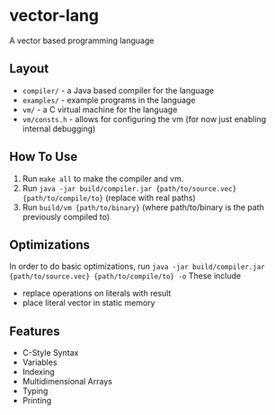# vector-lang
A vector based programming language

## Layout
- `compiler/` - a Java based compiler for the language
- `examples/` - example programs in the language
- `vm/` - a C virtual machine for the language
- `vm/consts.h` - allows for configuring the vm (for now just enabling internal debugging)

## How To Use
1. Run `make all` to make the compiler and vm.
2. Run `java -jar build/compiler.jar {path/to/source.vec} {path/to/compile/to}` (replace with real paths)
3. Run `build/vm {path/to/binary}` (where path/to/binary is the path previously compiled to)

## Optimizations
In order to do basic optimizations, run `java -jar build/compiler.jar {path/to/source.vec} {path/to/compile/to} -o`
These include
- replace operations on literals with result
- place literal vector in static memory

## Features
- C-Style Syntax
- Variables
- Indexing
- Multidimensional Arrays
- Typing
- Printing
